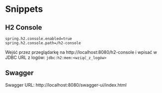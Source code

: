 
# Snippets

## H2 Console

```properties
spring.h2.console.enabled=true
spring.h2.console.path=/h2-console
```
Wejść przez przeglądarkę na http://localhost:8080/h2-console 
i wpisać w JDBC URL z logów: `jdbc:h2:mem:<wziąć_z_logów>`

## Swagger
Swagger URL: http://localhost:8080/swagger-ui/index.html
